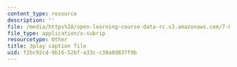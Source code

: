 ```yaml
---
content_type: resource
description: ''
file: /media/https%3A/open-learning-course-data-rc.s3.amazonaws.com/7-012-introduction-to-biology-fall-2004/f2bc92cd9b1652bfa33cc38a0d837f9b_T5d5PvPjUlU.vtt
file_type: application/x-subrip
resourcetype: Other
title: 3play caption file
uid: f2bc92cd-9b16-52bf-a33c-c38a0d837f9b
---
```

